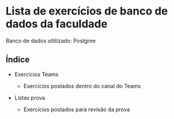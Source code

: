 # Lista de exercícios de banco de dados da faculdade

Banco de dados ultilizado: Postgree

## Índice
- Exercícios Teams
  * Exercícios postados dentro do canal do Teams

- Listas prova
  * Exercícios postados para revisão da prova
